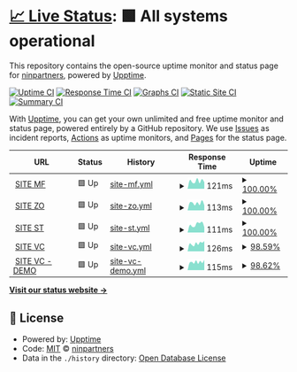 # [📈 Live Status](https://ninpartners.github.io/gu_uptime): <!--live status--> **🟩 All systems operational**

This repository contains the open-source uptime monitor and status page for [ninpartners](https://ninpartners.github.io/gu_uptime), powered by [Upptime](https://github.com/upptime/upptime).

[![Uptime CI](https://github.com/ninpartners/gu_uptime/workflows/Uptime%20CI/badge.svg)](https://github.com/ninpartners/gu_uptime/actions?query=workflow%3A%22Uptime+CI%22)
[![Response Time CI](https://github.com/ninpartners/gu_uptime/workflows/Response%20Time%20CI/badge.svg)](https://github.com/ninpartners/gu_uptime/actions?query=workflow%3A%22Response+Time+CI%22)
[![Graphs CI](https://github.com/ninpartners/gu_uptime/workflows/Graphs%20CI/badge.svg)](https://github.com/ninpartners/gu_uptime/actions?query=workflow%3A%22Graphs+CI%22)
[![Static Site CI](https://github.com/ninpartners/gu_uptime/workflows/Static%20Site%20CI/badge.svg)](https://github.com/ninpartners/gu_uptime/actions?query=workflow%3A%22Static+Site+CI%22)
[![Summary CI](https://github.com/ninpartners/gu_uptime/workflows/Summary%20CI/badge.svg)](https://github.com/ninpartners/gu_uptime/actions?query=workflow%3A%22Summary+CI%22)

With [Upptime](https://upptime.js.org), you can get your own unlimited and free uptime monitor and status page, powered entirely by a GitHub repository. We use [Issues](https://github.com/ninpartners/gu_uptime/issues) as incident reports, [Actions](https://github.com/ninpartners/gu_uptime/actions) as uptime monitors, and [Pages](https://ninpartners.github.io/gu_uptime) for the status page.

<!--start: status pages-->
<!-- This summary is generated by Upptime (https://github.com/upptime/upptime) -->
<!-- Do not edit this manually, your changes will be overwritten -->
<!-- prettier-ignore -->
| URL | Status | History | Response Time | Uptime |
| --- | ------ | ------- | ------------- | ------ |
| <img alt="" src="https://icons.duckduckgo.com/ip3/null.ico" height="13"> [SITE MF](mf-fw-01.fortiddns.com) | 🟩 Up | [site-mf.yml](https://github.com/ninpartners/gu_uptime/commits/HEAD/history/site-mf.yml) | <details><summary><img alt="Response time graph" src="./graphs/site-mf/response-time-week.png" height="20"> 121ms</summary><br><a href="https://ninpartners.github.io/gu_uptime/history/site-mf"><img alt="Response time 136" src="https://img.shields.io/endpoint?url=https%3A%2F%2Fraw.githubusercontent.com%2Fninpartners%2Fgu_uptime%2FHEAD%2Fapi%2Fsite-mf%2Fresponse-time.json"></a><br><a href="https://ninpartners.github.io/gu_uptime/history/site-mf"><img alt="24-hour response time 104" src="https://img.shields.io/endpoint?url=https%3A%2F%2Fraw.githubusercontent.com%2Fninpartners%2Fgu_uptime%2FHEAD%2Fapi%2Fsite-mf%2Fresponse-time-day.json"></a><br><a href="https://ninpartners.github.io/gu_uptime/history/site-mf"><img alt="7-day response time 121" src="https://img.shields.io/endpoint?url=https%3A%2F%2Fraw.githubusercontent.com%2Fninpartners%2Fgu_uptime%2FHEAD%2Fapi%2Fsite-mf%2Fresponse-time-week.json"></a><br><a href="https://ninpartners.github.io/gu_uptime/history/site-mf"><img alt="30-day response time 119" src="https://img.shields.io/endpoint?url=https%3A%2F%2Fraw.githubusercontent.com%2Fninpartners%2Fgu_uptime%2FHEAD%2Fapi%2Fsite-mf%2Fresponse-time-month.json"></a><br><a href="https://ninpartners.github.io/gu_uptime/history/site-mf"><img alt="1-year response time 136" src="https://img.shields.io/endpoint?url=https%3A%2F%2Fraw.githubusercontent.com%2Fninpartners%2Fgu_uptime%2FHEAD%2Fapi%2Fsite-mf%2Fresponse-time-year.json"></a></details> | <details><summary><a href="https://ninpartners.github.io/gu_uptime/history/site-mf">100.00%</a></summary><a href="https://ninpartners.github.io/gu_uptime/history/site-mf"><img alt="All-time uptime 99.02%" src="https://img.shields.io/endpoint?url=https%3A%2F%2Fraw.githubusercontent.com%2Fninpartners%2Fgu_uptime%2FHEAD%2Fapi%2Fsite-mf%2Fuptime.json"></a><br><a href="https://ninpartners.github.io/gu_uptime/history/site-mf"><img alt="24-hour uptime 100.00%" src="https://img.shields.io/endpoint?url=https%3A%2F%2Fraw.githubusercontent.com%2Fninpartners%2Fgu_uptime%2FHEAD%2Fapi%2Fsite-mf%2Fuptime-day.json"></a><br><a href="https://ninpartners.github.io/gu_uptime/history/site-mf"><img alt="7-day uptime 100.00%" src="https://img.shields.io/endpoint?url=https%3A%2F%2Fraw.githubusercontent.com%2Fninpartners%2Fgu_uptime%2FHEAD%2Fapi%2Fsite-mf%2Fuptime-week.json"></a><br><a href="https://ninpartners.github.io/gu_uptime/history/site-mf"><img alt="30-day uptime 100.00%" src="https://img.shields.io/endpoint?url=https%3A%2F%2Fraw.githubusercontent.com%2Fninpartners%2Fgu_uptime%2FHEAD%2Fapi%2Fsite-mf%2Fuptime-month.json"></a><br><a href="https://ninpartners.github.io/gu_uptime/history/site-mf"><img alt="1-year uptime 99.02%" src="https://img.shields.io/endpoint?url=https%3A%2F%2Fraw.githubusercontent.com%2Fninpartners%2Fgu_uptime%2FHEAD%2Fapi%2Fsite-mf%2Fuptime-year.json"></a></details>
| <img alt="" src="https://icons.duckduckgo.com/ip3/null.ico" height="13"> [SITE ZO](zo-fw-01.fortiddns.com) | 🟩 Up | [site-zo.yml](https://github.com/ninpartners/gu_uptime/commits/HEAD/history/site-zo.yml) | <details><summary><img alt="Response time graph" src="./graphs/site-zo/response-time-week.png" height="20"> 113ms</summary><br><a href="https://ninpartners.github.io/gu_uptime/history/site-zo"><img alt="Response time 122" src="https://img.shields.io/endpoint?url=https%3A%2F%2Fraw.githubusercontent.com%2Fninpartners%2Fgu_uptime%2FHEAD%2Fapi%2Fsite-zo%2Fresponse-time.json"></a><br><a href="https://ninpartners.github.io/gu_uptime/history/site-zo"><img alt="24-hour response time 80" src="https://img.shields.io/endpoint?url=https%3A%2F%2Fraw.githubusercontent.com%2Fninpartners%2Fgu_uptime%2FHEAD%2Fapi%2Fsite-zo%2Fresponse-time-day.json"></a><br><a href="https://ninpartners.github.io/gu_uptime/history/site-zo"><img alt="7-day response time 113" src="https://img.shields.io/endpoint?url=https%3A%2F%2Fraw.githubusercontent.com%2Fninpartners%2Fgu_uptime%2FHEAD%2Fapi%2Fsite-zo%2Fresponse-time-week.json"></a><br><a href="https://ninpartners.github.io/gu_uptime/history/site-zo"><img alt="30-day response time 116" src="https://img.shields.io/endpoint?url=https%3A%2F%2Fraw.githubusercontent.com%2Fninpartners%2Fgu_uptime%2FHEAD%2Fapi%2Fsite-zo%2Fresponse-time-month.json"></a><br><a href="https://ninpartners.github.io/gu_uptime/history/site-zo"><img alt="1-year response time 122" src="https://img.shields.io/endpoint?url=https%3A%2F%2Fraw.githubusercontent.com%2Fninpartners%2Fgu_uptime%2FHEAD%2Fapi%2Fsite-zo%2Fresponse-time-year.json"></a></details> | <details><summary><a href="https://ninpartners.github.io/gu_uptime/history/site-zo">100.00%</a></summary><a href="https://ninpartners.github.io/gu_uptime/history/site-zo"><img alt="All-time uptime 99.97%" src="https://img.shields.io/endpoint?url=https%3A%2F%2Fraw.githubusercontent.com%2Fninpartners%2Fgu_uptime%2FHEAD%2Fapi%2Fsite-zo%2Fuptime.json"></a><br><a href="https://ninpartners.github.io/gu_uptime/history/site-zo"><img alt="24-hour uptime 100.00%" src="https://img.shields.io/endpoint?url=https%3A%2F%2Fraw.githubusercontent.com%2Fninpartners%2Fgu_uptime%2FHEAD%2Fapi%2Fsite-zo%2Fuptime-day.json"></a><br><a href="https://ninpartners.github.io/gu_uptime/history/site-zo"><img alt="7-day uptime 100.00%" src="https://img.shields.io/endpoint?url=https%3A%2F%2Fraw.githubusercontent.com%2Fninpartners%2Fgu_uptime%2FHEAD%2Fapi%2Fsite-zo%2Fuptime-week.json"></a><br><a href="https://ninpartners.github.io/gu_uptime/history/site-zo"><img alt="30-day uptime 100.00%" src="https://img.shields.io/endpoint?url=https%3A%2F%2Fraw.githubusercontent.com%2Fninpartners%2Fgu_uptime%2FHEAD%2Fapi%2Fsite-zo%2Fuptime-month.json"></a><br><a href="https://ninpartners.github.io/gu_uptime/history/site-zo"><img alt="1-year uptime 99.97%" src="https://img.shields.io/endpoint?url=https%3A%2F%2Fraw.githubusercontent.com%2Fninpartners%2Fgu_uptime%2FHEAD%2Fapi%2Fsite-zo%2Fuptime-year.json"></a></details>
| <img alt="" src="https://icons.duckduckgo.com/ip3/null.ico" height="13"> [SITE ST](st-fw-01.fortiddns.com) | 🟩 Up | [site-st.yml](https://github.com/ninpartners/gu_uptime/commits/HEAD/history/site-st.yml) | <details><summary><img alt="Response time graph" src="./graphs/site-st/response-time-week.png" height="20"> 111ms</summary><br><a href="https://ninpartners.github.io/gu_uptime/history/site-st"><img alt="Response time 126" src="https://img.shields.io/endpoint?url=https%3A%2F%2Fraw.githubusercontent.com%2Fninpartners%2Fgu_uptime%2FHEAD%2Fapi%2Fsite-st%2Fresponse-time.json"></a><br><a href="https://ninpartners.github.io/gu_uptime/history/site-st"><img alt="24-hour response time 74" src="https://img.shields.io/endpoint?url=https%3A%2F%2Fraw.githubusercontent.com%2Fninpartners%2Fgu_uptime%2FHEAD%2Fapi%2Fsite-st%2Fresponse-time-day.json"></a><br><a href="https://ninpartners.github.io/gu_uptime/history/site-st"><img alt="7-day response time 111" src="https://img.shields.io/endpoint?url=https%3A%2F%2Fraw.githubusercontent.com%2Fninpartners%2Fgu_uptime%2FHEAD%2Fapi%2Fsite-st%2Fresponse-time-week.json"></a><br><a href="https://ninpartners.github.io/gu_uptime/history/site-st"><img alt="30-day response time 113" src="https://img.shields.io/endpoint?url=https%3A%2F%2Fraw.githubusercontent.com%2Fninpartners%2Fgu_uptime%2FHEAD%2Fapi%2Fsite-st%2Fresponse-time-month.json"></a><br><a href="https://ninpartners.github.io/gu_uptime/history/site-st"><img alt="1-year response time 126" src="https://img.shields.io/endpoint?url=https%3A%2F%2Fraw.githubusercontent.com%2Fninpartners%2Fgu_uptime%2FHEAD%2Fapi%2Fsite-st%2Fresponse-time-year.json"></a></details> | <details><summary><a href="https://ninpartners.github.io/gu_uptime/history/site-st">100.00%</a></summary><a href="https://ninpartners.github.io/gu_uptime/history/site-st"><img alt="All-time uptime 99.81%" src="https://img.shields.io/endpoint?url=https%3A%2F%2Fraw.githubusercontent.com%2Fninpartners%2Fgu_uptime%2FHEAD%2Fapi%2Fsite-st%2Fuptime.json"></a><br><a href="https://ninpartners.github.io/gu_uptime/history/site-st"><img alt="24-hour uptime 100.00%" src="https://img.shields.io/endpoint?url=https%3A%2F%2Fraw.githubusercontent.com%2Fninpartners%2Fgu_uptime%2FHEAD%2Fapi%2Fsite-st%2Fuptime-day.json"></a><br><a href="https://ninpartners.github.io/gu_uptime/history/site-st"><img alt="7-day uptime 100.00%" src="https://img.shields.io/endpoint?url=https%3A%2F%2Fraw.githubusercontent.com%2Fninpartners%2Fgu_uptime%2FHEAD%2Fapi%2Fsite-st%2Fuptime-week.json"></a><br><a href="https://ninpartners.github.io/gu_uptime/history/site-st"><img alt="30-day uptime 100.00%" src="https://img.shields.io/endpoint?url=https%3A%2F%2Fraw.githubusercontent.com%2Fninpartners%2Fgu_uptime%2FHEAD%2Fapi%2Fsite-st%2Fuptime-month.json"></a><br><a href="https://ninpartners.github.io/gu_uptime/history/site-st"><img alt="1-year uptime 99.81%" src="https://img.shields.io/endpoint?url=https%3A%2F%2Fraw.githubusercontent.com%2Fninpartners%2Fgu_uptime%2FHEAD%2Fapi%2Fsite-st%2Fuptime-year.json"></a></details>
| <img alt="" src="https://icons.duckduckgo.com/ip3/null.ico" height="13"> [SITE VC](vc-fw-01.fortiddns.com) | 🟩 Up | [site-vc.yml](https://github.com/ninpartners/gu_uptime/commits/HEAD/history/site-vc.yml) | <details><summary><img alt="Response time graph" src="./graphs/site-vc/response-time-week.png" height="20"> 126ms</summary><br><a href="https://ninpartners.github.io/gu_uptime/history/site-vc"><img alt="Response time 121" src="https://img.shields.io/endpoint?url=https%3A%2F%2Fraw.githubusercontent.com%2Fninpartners%2Fgu_uptime%2FHEAD%2Fapi%2Fsite-vc%2Fresponse-time.json"></a><br><a href="https://ninpartners.github.io/gu_uptime/history/site-vc"><img alt="24-hour response time 151" src="https://img.shields.io/endpoint?url=https%3A%2F%2Fraw.githubusercontent.com%2Fninpartners%2Fgu_uptime%2FHEAD%2Fapi%2Fsite-vc%2Fresponse-time-day.json"></a><br><a href="https://ninpartners.github.io/gu_uptime/history/site-vc"><img alt="7-day response time 126" src="https://img.shields.io/endpoint?url=https%3A%2F%2Fraw.githubusercontent.com%2Fninpartners%2Fgu_uptime%2FHEAD%2Fapi%2Fsite-vc%2Fresponse-time-week.json"></a><br><a href="https://ninpartners.github.io/gu_uptime/history/site-vc"><img alt="30-day response time 122" src="https://img.shields.io/endpoint?url=https%3A%2F%2Fraw.githubusercontent.com%2Fninpartners%2Fgu_uptime%2FHEAD%2Fapi%2Fsite-vc%2Fresponse-time-month.json"></a><br><a href="https://ninpartners.github.io/gu_uptime/history/site-vc"><img alt="1-year response time 121" src="https://img.shields.io/endpoint?url=https%3A%2F%2Fraw.githubusercontent.com%2Fninpartners%2Fgu_uptime%2FHEAD%2Fapi%2Fsite-vc%2Fresponse-time-year.json"></a></details> | <details><summary><a href="https://ninpartners.github.io/gu_uptime/history/site-vc">98.59%</a></summary><a href="https://ninpartners.github.io/gu_uptime/history/site-vc"><img alt="All-time uptime 96.88%" src="https://img.shields.io/endpoint?url=https%3A%2F%2Fraw.githubusercontent.com%2Fninpartners%2Fgu_uptime%2FHEAD%2Fapi%2Fsite-vc%2Fuptime.json"></a><br><a href="https://ninpartners.github.io/gu_uptime/history/site-vc"><img alt="24-hour uptime 90.15%" src="https://img.shields.io/endpoint?url=https%3A%2F%2Fraw.githubusercontent.com%2Fninpartners%2Fgu_uptime%2FHEAD%2Fapi%2Fsite-vc%2Fuptime-day.json"></a><br><a href="https://ninpartners.github.io/gu_uptime/history/site-vc"><img alt="7-day uptime 98.59%" src="https://img.shields.io/endpoint?url=https%3A%2F%2Fraw.githubusercontent.com%2Fninpartners%2Fgu_uptime%2FHEAD%2Fapi%2Fsite-vc%2Fuptime-week.json"></a><br><a href="https://ninpartners.github.io/gu_uptime/history/site-vc"><img alt="30-day uptime 97.38%" src="https://img.shields.io/endpoint?url=https%3A%2F%2Fraw.githubusercontent.com%2Fninpartners%2Fgu_uptime%2FHEAD%2Fapi%2Fsite-vc%2Fuptime-month.json"></a><br><a href="https://ninpartners.github.io/gu_uptime/history/site-vc"><img alt="1-year uptime 96.88%" src="https://img.shields.io/endpoint?url=https%3A%2F%2Fraw.githubusercontent.com%2Fninpartners%2Fgu_uptime%2FHEAD%2Fapi%2Fsite-vc%2Fuptime-year.json"></a></details>
| <img alt="" src="https://icons.duckduckgo.com/ip3/null.ico" height="13"> [SITE VC - DEMO](vc-fw-01.fortiddns.com) | 🟩 Up | [site-vc-demo.yml](https://github.com/ninpartners/gu_uptime/commits/HEAD/history/site-vc-demo.yml) | <details><summary><img alt="Response time graph" src="./graphs/site-vc-demo/response-time-week.png" height="20"> 115ms</summary><br><a href="https://ninpartners.github.io/gu_uptime/history/site-vc-demo"><img alt="Response time 104" src="https://img.shields.io/endpoint?url=https%3A%2F%2Fraw.githubusercontent.com%2Fninpartners%2Fgu_uptime%2FHEAD%2Fapi%2Fsite-vc-demo%2Fresponse-time.json"></a><br><a href="https://ninpartners.github.io/gu_uptime/history/site-vc-demo"><img alt="24-hour response time 124" src="https://img.shields.io/endpoint?url=https%3A%2F%2Fraw.githubusercontent.com%2Fninpartners%2Fgu_uptime%2FHEAD%2Fapi%2Fsite-vc-demo%2Fresponse-time-day.json"></a><br><a href="https://ninpartners.github.io/gu_uptime/history/site-vc-demo"><img alt="7-day response time 115" src="https://img.shields.io/endpoint?url=https%3A%2F%2Fraw.githubusercontent.com%2Fninpartners%2Fgu_uptime%2FHEAD%2Fapi%2Fsite-vc-demo%2Fresponse-time-week.json"></a><br><a href="https://ninpartners.github.io/gu_uptime/history/site-vc-demo"><img alt="30-day response time 108" src="https://img.shields.io/endpoint?url=https%3A%2F%2Fraw.githubusercontent.com%2Fninpartners%2Fgu_uptime%2FHEAD%2Fapi%2Fsite-vc-demo%2Fresponse-time-month.json"></a><br><a href="https://ninpartners.github.io/gu_uptime/history/site-vc-demo"><img alt="1-year response time 104" src="https://img.shields.io/endpoint?url=https%3A%2F%2Fraw.githubusercontent.com%2Fninpartners%2Fgu_uptime%2FHEAD%2Fapi%2Fsite-vc-demo%2Fresponse-time-year.json"></a></details> | <details><summary><a href="https://ninpartners.github.io/gu_uptime/history/site-vc-demo">98.62%</a></summary><a href="https://ninpartners.github.io/gu_uptime/history/site-vc-demo"><img alt="All-time uptime 96.89%" src="https://img.shields.io/endpoint?url=https%3A%2F%2Fraw.githubusercontent.com%2Fninpartners%2Fgu_uptime%2FHEAD%2Fapi%2Fsite-vc-demo%2Fuptime.json"></a><br><a href="https://ninpartners.github.io/gu_uptime/history/site-vc-demo"><img alt="24-hour uptime 90.31%" src="https://img.shields.io/endpoint?url=https%3A%2F%2Fraw.githubusercontent.com%2Fninpartners%2Fgu_uptime%2FHEAD%2Fapi%2Fsite-vc-demo%2Fuptime-day.json"></a><br><a href="https://ninpartners.github.io/gu_uptime/history/site-vc-demo"><img alt="7-day uptime 98.62%" src="https://img.shields.io/endpoint?url=https%3A%2F%2Fraw.githubusercontent.com%2Fninpartners%2Fgu_uptime%2FHEAD%2Fapi%2Fsite-vc-demo%2Fuptime-week.json"></a><br><a href="https://ninpartners.github.io/gu_uptime/history/site-vc-demo"><img alt="30-day uptime 97.40%" src="https://img.shields.io/endpoint?url=https%3A%2F%2Fraw.githubusercontent.com%2Fninpartners%2Fgu_uptime%2FHEAD%2Fapi%2Fsite-vc-demo%2Fuptime-month.json"></a><br><a href="https://ninpartners.github.io/gu_uptime/history/site-vc-demo"><img alt="1-year uptime 96.89%" src="https://img.shields.io/endpoint?url=https%3A%2F%2Fraw.githubusercontent.com%2Fninpartners%2Fgu_uptime%2FHEAD%2Fapi%2Fsite-vc-demo%2Fuptime-year.json"></a></details>

<!--end: status pages-->

[**Visit our status website →**](https://ninpartners.github.io/gu_uptime)

## 📄 License

- Powered by: [Upptime](https://github.com/upptime/upptime)
- Code: [MIT](./LICENSE) © [ninpartners](https://ninpartners.github.io/gu_uptime)
- Data in the `./history` directory: [Open Database License](https://opendatacommons.org/licenses/odbl/1-0/)
